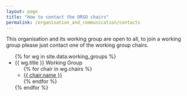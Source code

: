 ```yaml
---
layout: page
title: "How to contact the ORSO chairs"
permalink: /organisation_and_communication/contacts
---
```


This organisation and its working group are open to all, to join a working group please just contact one of the working group chairs.

<ul>
  {% for wg in site.data.working_groups %}
    <li>
      {{ wg.title }} Working Group
      <ul>
        {% for chair in wg.chairs %}
          <li>
            <a href="mailto:{{ chair.email }}">{{ chair.name }}</a>
          </li>
        {% endfor %}
      </ul>
    </li>
  {% endfor %} 
</ul>
